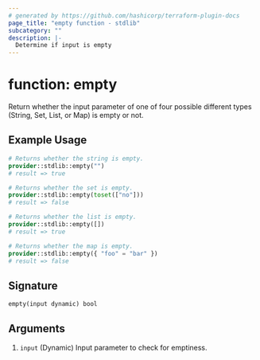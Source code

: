 ```yaml
---
# generated by https://github.com/hashicorp/terraform-plugin-docs
page_title: "empty function - stdlib"
subcategory: ""
description: |-
  Determine if input is empty
---
```


# function: empty

Return whether the input parameter of one of four possible different types (String, Set, List, or Map) is empty or not.

## Example Usage

```terraform
# Returns whether the string is empty.
provider::stdlib::empty("")
# result => true

# Returns whether the set is empty.
provider::stdlib::empty(toset(["no"]))
# result => false

# Returns whether the list is empty.
provider::stdlib::empty([])
# result => true

# Returns whether the map is empty.
provider::stdlib::empty({ "foo" = "bar" })
# result => false
```

## Signature

<!-- signature generated by tfplugindocs -->
```text
empty(input dynamic) bool
```

## Arguments

<!-- arguments generated by tfplugindocs -->
1. `input` (Dynamic) Input parameter to check for emptiness.
